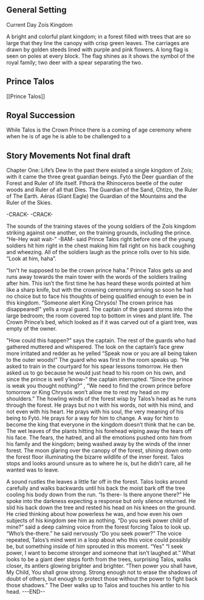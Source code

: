 
## General Setting

Current Day Zoís Kingdom 

A bright and colorful plant kingdom; in a forest filled with trees that are so large that they line the canopy with crisp green leaves. The carriages are drawn by golden steeds lined with purple and pink flowers. A long flag is seen on poles at every block. The flag shines as it shows the symbol of the royal family; two deer with a spear separating the two. 
## Prince Talos
[[Prince Talos]]

## Royal Succession 
While Talos is the Crown Prince there is a coming of age ceremony where when he is of age he is able to be challenged to a  

## Story Movements Not final draft

Chapter One: Life’s Dew
In the past there existed a single kingdom of Zoís; with it came the three great guardian beings. Fytó the Deer guardian of the Forest and Ruler of life itself. Fthorá the Rhinoceros beetle of the outer woods and Ruler of all that Dies. The Guardian of the Sand, Chtízo, the Ruler of The Earth. Aéras (Giant Eagle) the Guardian of the Mountains and the Ruler of the Skies.

-CRACK- -CRACK- 

The sounds of the training staves of the young soldiers of the Zoís kingdom striking against one another, on the training grounds, including the prince. “He-Hey wait wait-” -BAM- said Prince Talos right before one of the young soldiers hit him right in the chest making him fall right on his back coughing and wheezing. All of the soldiers laugh as the prince rolls over to his side. “Look at him, haha”.

“Isn't he supposed to be the crown prince haha.” Prince Talos gets up and runs away towards the main tower with the words of the soldiers trailing after him. This isn’t the first time he has heard these words pointed at him like a sharp knife, but with the crowning ceremony arriving so soon he had no choice but to face his thoughts of being qualified enough to even be in this kingdom. “Someone alert King Chrysós! The crown prince has disappeared!” yells a royal guard. The captain of the guard storms into the large bedroom; the room covered top to bottom in vines and plant life. The Crown Prince’s bed, which looked as if it was carved out of a giant tree, was empty of the owner.
    
"How could this happen?” says the captain. The rest of the guards who had gathered muttered and whispered. The look on the captain’s face grew more irritated and redder as he yelled “Speak now or you are all being taken to the outer woods!” The guard who was first in the room speaks up. “He asked to train in the courtyard for his spear lessons tomorrow. He then asked us to go because he would just head to his room on his own, and since the prince is well y’know-” the captain interrupted. “Since the prince is weak you thought nothing?” , “We need to find the crown prince before tomorrow or King Chrysós won’t allow me to rest my head on my shoulders.” The howling winds of the forest wisp by Talos’s head as he runs through the forest. He prays but no t with his words, not with his mind, and not even with his heart. He prays with his soul, the very meaning of his being to Fytó. He prays for a way for him to change. A way for him to become the king that everyone in the kingdom doesn’t think that he can be. The wet leaves of the plants hitting his forehead wiping away the tears off his face. The fears, the hatred, and all the emotions pushed onto him from his family and the kingdom; being washed away by the winds of the inner forest. The moon glaring over the canopy of the forest, shining down onto the forest floor illuminating the bizarre wildlife of the inner forest. Talos stops and looks around unsure as to where he is, but he didn’t care, all he wanted was to leave.
    
A sound rustles the leaves a little far off in the forest. Talos looks around carefully and walks backwards until his back the moist bark off the tree cooling his body down from the run. “Is there- Is there anyone there?” He spoke into the darkness expecting a response but only silence returned. He slid his back down the tree and rested his head on his knees on the ground. He cried thinking about how powerless he was, and how even his own subjects of his kingdom see him as nothing. “Do you seek power child of mine?” said a deep calming voice from the forest forcing Talos to look up. “Who’s the-there.” he said nervously “Do you seek power?” The voice repeated, Talos’s mind went in a loop about who this voice could possibly be, but something inside of him sprouted in this moment. “Yes” “I seek power, I want to become stronger and someone that isn’t laughed at.” What looks to be a giant deer steps forth from the trees, surprising Talos, walks closer, its antlers glowing brighter and brighter. “Then power you shall have, My Child, You shall grow strong. Strong enough not to erase the shadows of doubt of others, but enough to protect those without the power to fight back those shadows.” The Deer walks up to Talos and touches his antler to his head. 
---END--


